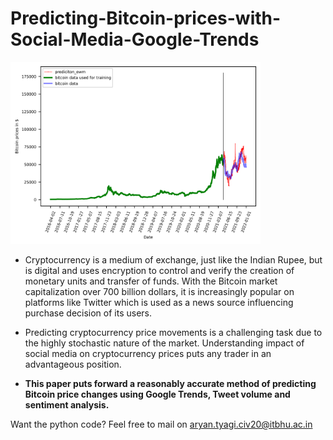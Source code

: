 # Predicting-Bitcoin-prices-with-Social-Media-Google-Trends

<img src="result2.png" alt="drawing" width="400"/> 


* Cryptocurrency is a medium of exchange, just like the Indian Rupee, but is digital and uses encryption to control and verify the creation of monetary units and transfer of funds. With the Bitcoin market capitalization over 700 billion dollars, it is increasingly popular on platforms like Twitter which is used as a news source influencing purchase decision of its users.

* Predicting cryptocurrency price movements is a challenging task due to the highly stochastic nature of the market. Understanding impact of social media on cryptocurrency prices puts any trader in an advantageous position.

* **This paper puts forward a reasonably accurate method of predicting Bitcoin price changes using Google Trends, Tweet volume and sentiment analysis.**

Want the python code? Feel free to mail on aryan.tyagi.civ20@itbhu.ac.in
